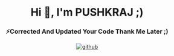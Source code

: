 <div align="center">
<h1>Hi 👋, I'm PUSHKRAJ ;)</h1>
<h3 align="center">⚡Corrected And Updated Your Code Thank Me Later ;)</h3>
  
<a href="https://github.com/PushkraJ99 " target="_blank">
<img src=https://img.shields.io/badge/github-%2324292e.svg?&style=for-the-badge&logo=github&logoColor=white alt=github style="margin-bottom: 5px;" />
</a>
</div>  
